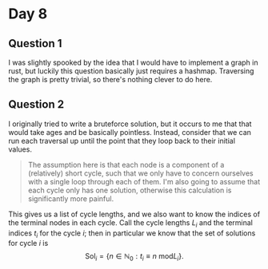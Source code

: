 # Day 8
## Question 1
I was slightly spooked by the idea that I would have to implement a graph in rust, but luckily this question basically just requires a hashmap. Traversing the graph is pretty trivial, so there's nothing clever to do here.

## Question 2
I originally tried to write a bruteforce solution, but it occurs to me that that would take ages and be basically pointless. Instead, consider that we can run each traversal up until the point that they loop back to their initial values.

> The assumption here is that each node is a component of a (relatively) short cycle, such that we only have to concern ourselves with a single loop through each of them. I'm also going to assume that each cycle only has one solution, otherwise this calculation is significantly more painful.

This gives us a list of cycle lengths, and we also want to know the indices of the terminal nodes in each cycle. Call the cycle lengths $L_i$ and the terminal indices $t_i$ for the cycle $i$; then in particular we know that the set of solutions for cycle $i$ is $$\text{Sol}_i=\{n\in\mathbb{N}_0:t_i\equiv n\text{ mod}L_i\}.$$
